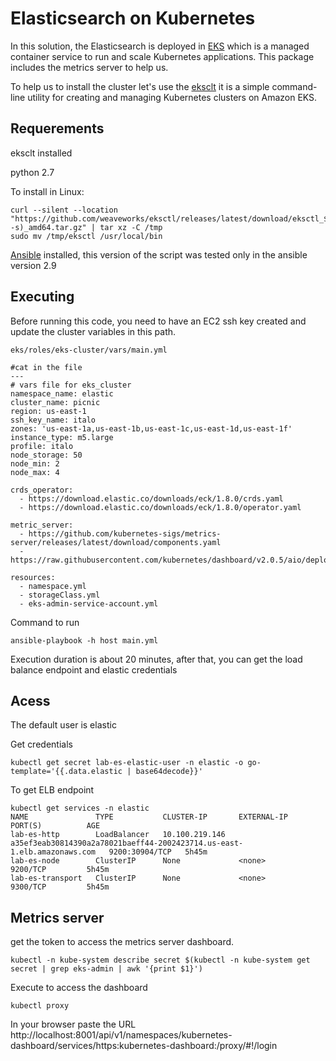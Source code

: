 # Elasticsearch on Kubernetes

In this solution, the Elasticsearch is deployed in [EKS](https://aws.amazon.com/eks/) which is a managed container service to run and scale Kubernetes applications. This package includes the metrics server to help us.

To help us to install the cluster let's use the [eksclt](https://docs.aws.amazon.com/eks/latest/userguide/eksctl.html) it is a simple command-line utility for creating and managing Kubernetes clusters on Amazon EKS.

## Requerements

eksclt installed

python 2.7

To install in Linux:
```
curl --silent --location "https://github.com/weaveworks/eksctl/releases/latest/download/eksctl_$(uname -s)_amd64.tar.gz" | tar xz -C /tmp
sudo mv /tmp/eksctl /usr/local/bin
```
[Ansible](https://docs.ansible.com/ansible/latest/installation_guide/intro_installation.html#selecting-an-ansible-artifact-and-version-to-install) installed, this version of the script was tested only in the ansible version 2.9

## Executing

Before running this code, you need to have an EC2 ssh key created and update the cluster variables in this path.
```
eks/roles/eks-cluster/vars/main.yml

#cat in the file
---
# vars file for eks_cluster
namespace_name: elastic
cluster_name: picnic
region: us-east-1
ssh_key_name: italo
zones: 'us-east-1a,us-east-1b,us-east-1c,us-east-1d,us-east-1f'
instance_type: m5.large
profile: italo
node_storage: 50
node_min: 2
node_max: 4

crds_operator:
  - https://download.elastic.co/downloads/eck/1.8.0/crds.yaml
  - https://download.elastic.co/downloads/eck/1.8.0/operator.yaml

metric_server:
  - https://github.com/kubernetes-sigs/metrics-server/releases/latest/download/components.yaml
  - https://raw.githubusercontent.com/kubernetes/dashboard/v2.0.5/aio/deploy/recommended.yaml

resources:
  - namespace.yml
  - storageClass.yml
  - eks-admin-service-account.yml
```

Command to run
```
ansible-playbook -h host main.yml
```
Execution duration is about 20 minutes, after that, you can get the load balance endpoint and elastic credentials

## Acess
The default user is elastic

Get credentials
```
kubectl get secret lab-es-elastic-user -n elastic -o go-template='{{.data.elastic | base64decode}}'

```

To get ELB endpoint
```
kubectl get services -n elastic
NAME               TYPE           CLUSTER-IP       EXTERNAL-IP                                                               PORT(S)          AGE
lab-es-http        LoadBalancer   10.100.219.146   a35ef3eab30814390a2a78021baeff44-2002423714.us-east-1.elb.amazonaws.com   9200:30904/TCP   5h45m
lab-es-node        ClusterIP      None             <none>                                                                    9200/TCP         5h45m
lab-es-transport   ClusterIP      None             <none>                                                                    9300/TCP         5h45m
```
## Metrics server

get the token to access the metrics server dashboard.
```
kubectl -n kube-system describe secret $(kubectl -n kube-system get secret | grep eks-admin | awk '{print $1}')
```
Execute to access the dashboard
```
kubectl proxy
```
In your browser paste the URL
http://localhost:8001/api/v1/namespaces/kubernetes-dashboard/services/https:kubernetes-dashboard:/proxy/#!/login
